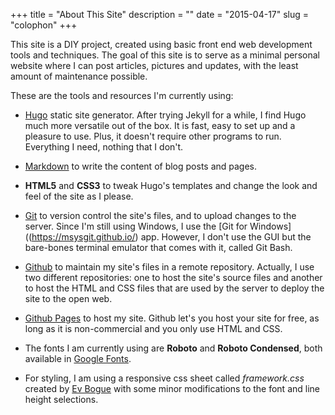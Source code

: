 +++
title = "About This Site"
description = ""
date = "2015-04-17"
slug = "colophon"
+++

This site is a DIY project, created using basic front end web development tools and techniques. The goal of this site is to serve as a minimal personal website where I can post articles, pictures and updates, with the least amount of maintenance possible.

These are the tools and resources I'm currently using:

* [Hugo](http://www.gohugo.io) static site generator. After trying Jekyll for a while, I find Hugo much more versatile out of the box. It is fast, easy to set up and a pleasure to use.  Plus, it doesn't require other programs to run. Everything I need, nothing that I don't. 

* [Markdown](http://daringfireball.net/projects/markdown/) to write the content of blog posts and pages.

* **HTML5** and **CSS3** to tweak Hugo's templates and change the look and feel of the site as I please.

* [Git](http://www.git-scm.com) to version control the site's files, and to upload changes to the server. Since I'm still using Windows, I use the [Git for Windows]((https://msysgit.github.io/) app. However, I don't use the GUI but the bare-bones terminal emulator that comes with it, called Git Bash.

* [Github](http://www.github.com) to maintain my site's files in a remote repository. Actually, I use two different repositories: one to host the site's source files and another to host the HTML and CSS files that are used by the server to deploy the site to the open web.

* [Github Pages](http://pages.github.com) to host my site. Github let's you host your site for free, as long as it is non-commercial and you only use HTML and CSS.

* The fonts I am currently using are **Roboto** and **Roboto Condensed**, both available in [Google Fonts](http://www.google.com/fonts/).

* For styling, I am using a responsive css sheet called <em>framework.css</em> created by [Ev Bogue](http://www.evbogue) with some minor modifications to the font and line height selections.

